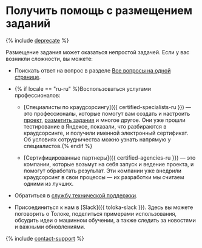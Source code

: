 # Получить помощь с размещением заданий

{% include [deprecate](../../_includes/deprecate.md) %}

Размещение задания может оказаться непростой задачей. Если у вас возникли сложности, вы можете:

- Поискать ответ на вопрос в разделе [Все вопросы на одной странице](../troubleshooting/troubleshooting.md).

- {% if locale == "ru-ru" %}Воспользоваться услугами профессионалов:

    - [Специалисты по краудсорсингу]({{ certified-specialists-ru }}) — это профессионалы, которые помогут вам создать и настроить [проект](../../glossary.md#project), [разметить задания](../../glossary.md#task-markup) и многое другое. Они уже прошли тестирование в Яндексе, показали, что разбираются в краудсорсинге, и получили именной электронный сертификат. Об условиях сотрудничества можно узнать напрямую у специалистов.{% endif %}

    - [Сертифицированные партнеры]({{ certified-agencies-ru }}) — это компании, которые возьмут на себя запуск и ведение проекта, и помогут обработать результат. Эти компании уже внедрили краудсорсинг в свои процессы — их разработки мы считаем одними из лучших.

- Обратиться в [службу технической поддержки](../troubleshooting/support.md).

- Присоединиться к нам в [Slack]({{ toloka-slack }}). Здесь вы можете поговорить о Толоке, поделиться примерами использования, обсудить идеи о машинном обучении, а также следить за новостями и важными обновлениями.

{% include [contact-support](../_includes/contact-support.md) %}